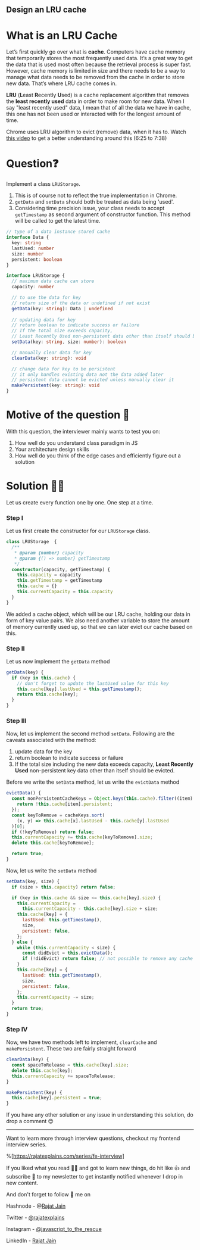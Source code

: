 ## Design an LRU cache

# What is an LRU Cache
Let’s first quickly go over what is **cache**. Computers have cache memory that temporarily stores the most frequently used data. It’s a great way to get the data that is used most often because the retrieval process is super fast. However, cache memory is limited in size and there needs to be a way to manage what data needs to be removed from the cache in order to store new data. That’s where LRU cache comes in.

**LRU** (**L**east **R**ecently **U**sed) is a cache replacement algorithm that removes the **least recently used** data in order to make room for new data. When I say "least recently used" data, I mean that of all the data we have in cache, this one has not been used or interacted with for the longest amount of time. 

Chrome uses LRU algorithm to evict (remove) data, when it has to. Watch [this video](https://youtu.be/NNuTV-gjlZQ?t=387) to get a better understanding around this (6:25 to 7:38)

# Question❓
Implement a class `LRUStorage`.

1. This is of course not to reflect the true implementation in Chrome.
1. `getData` and `setData` should both be treated as data being 'used'.
1. Considering time precision issue, your class needs to accept `getTimestamp` as second argument of constructor function. This method will be called to get the latest time.

```typescript
// type of a data instance stored cache
interface Data {
  key: string
  lastUsed: number
  size: number
  persistent: boolean
}

interface LRUStorage {
  // maximum data cache can store
  capacity: number

  // to use the data for key
  // return size of the data or undefined if not exist
  getData(key: string): Data | undefined
  
  // updating data for key
  // return boolean to indicate success or failure
  // If the total size exceeds capacity,
  // Least Recently Used non-persistent data other than itself should be evicted.
  setData(key: string, size: number): boolean

  // manually clear data for key
  clearData(key: string): void

  // change data for key to be persistent
  // it only handles existing data not the data added later
  // persistent data cannot be evicted unless manually clear it
  makePersistent(key: string): void 
}
```
# Motive of the question 🤔
With this question, the interviewer mainly wants to test you on:
1. How well do you understand class paradigm in JS
1. Your architecture design skills
1. How well do you think of the edge cases and efficiently figure out a solution

# Solution 👨‍💻
Let us create every function one by one. One step at a time.

### Step I
Let us first create the constructor for our `LRUStorage` class.
```typescript
class LRUStorage  {
  /**
   * @param {number} capacity
   * @param {() => number} getTimestamp
   */
  constructor(capacity, getTimestamp) {
    this.capacity = capacity
    this.getTimestamp = getTimestamp
    this.cache = {}
    this.currentCapacity = this.capacity
  }
}
```
We added a cache object, which will be our LRU cache, holding our data in form of key value pairs. We also need another variable to store the amount of memory currently used up, so that we can later evict our cache based on this.

### Step II
Let us now implement the `getData` method
```typescript
getData(key) {
  if (key in this.cache) {
    // don't forget to update the lastUsed value for this key
    this.cache[key].lastUsed = this.getTimestamp();
    return this.cache[key];
  }
}
```
### Step III
Now, let us implement the second method `setData`. Following are the caveats associated with the method:
1. update data for the key
1. return boolean to indicate success or failure
1. If the total size including the new data exceeds capacity, **Least Recently Used** non-persistent key data other than itself should be evicted.

Before we write the `setData` method, let us write the `evictData` method
```javascript
evictData() {
  const nonPersistentCacheKeys = Object.keys(this.cache).filter((item) => {
    return !this.cache[item].persistent;
  });
  const keyToRemove = cacheKeys.sort(
    (x, y) => this.cache[x].lastUsed - this.cache[y].lastUsed
  )[0];
  if (!keyToRemove) return false;
  this.currentCapacity += this.cache[keyToRemove].size;
  delete this.cache[keyToRemove];

  return true;
}
```

Now, let us write the `setData` method
```javascript
setData(key, size) {
  if (size > this.capacity) return false;

  if (key in this.cache && size <= this.cache[key].size) {
    this.currentCapacity =
      this.currentCapacity - this.cache[key].size + size;
    this.cache[key] = {
      lastUsed: this.getTimestamp(),
      size,
      persistent: false,
    };
  } else {
    while (this.currentCapacity < size) {
      const didEvict = this.evictData();
      if (!didEvict) return false; // not possible to remove any cache element
    }
    this.cache[key] = {
      lastUsed: this.getTimestamp(),
      size,
      persistent: false,
    };
    this.currentCapacity -= size;
  }
  return true;
}
```
### Step IV
Now, we have two methods left to implement, `clearCache` and `makePersistent`. These two are fairly straight forward
```javascript
clearData(key) {
  const spaceToRelease = this.cache[key].size;
  delete this.cache[key];
  this.currentCapacity += spaceToRelease;
}

makePersistent(key) {
  this.cache[key].persistent = true;
}
```
If you have any other solution or any issue in understanding this solution, do drop a comment 😊

<hr></hr>

Want to learn more through interview questions, checkout my frontend interview series.

%[https://rajatexplains.com/series/fe-interview]

If you liked what you read 🧑‍🏫 and got to learn new things, do hit like 👍 and subscribe 🔖 to my newsletter to get instantly notified whenever I drop in new content.

And don't forget to follow 🚀 me on

Hashnode - @[Rajat Jain](@rajatexplains)

Twitter - [@rajatexplains](https://twitter.com/rajatexplains)

Instagram - [@javascript_to_the_rescue](https://instagram.com/javascript_to_the_rescue)

LinkedIn - [Rajat Jain](https://www.linkedin.com/in/rajatjain-21/)
